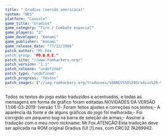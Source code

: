 ```yaml
---
title: " Gradius (versão americana)"
system: "NES"
platform: "Console"
game_title: "Gradius"
game_category: "Tiro / Combate espacial"
game_players: "2"
game_developer: "Konami"
game_publisher: "Konami"
game_release_date: "??/12/1986"
patch_author: "Mr.Fox
patch_group: "PO.B.R.E."
patch_site: "//www.romhackers.org/"
patch_version: "1.1"
patch_release: "undefined"
patch_type: "undefined"
patch_progress: "Textos"
patch_images: ["//img.romhackers.org/traducoes/%5BNES%5D%20Gradius%20-%20POBRE%20-%201.png","//img.romhackers.org/traducoes/%5BNES%5D%20Gradius%20-%20POBRE%20-%202.png"]
---
```

Todos os textos do jogo estão traduzidos e acentuados, e todas as mensagens em forma de gráfico foram editadas.NOVIDADES DA VERSÃO 1.1:06-03-2019: (versão 1.1)- Foram feitos ajustes e correções nos textos;- A aparência da fonte e de alguns gráficos do jogo foi melhorada;- Foi corrigido um pequeno bug na barra de seleção de armas;- Assinei a tradução com o meu novo nickname: Mr.Fox.ATENÇÃO:Esta tradução deve ser aplicada na ROM original Gradius (U) [!].nes, com CRC32 7A269942.